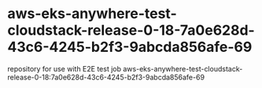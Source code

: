 # aws-eks-anywhere-test-cloudstack-release-0-18-7a0e628d-43c6-4245-b2f3-9abcda856afe-69
repository for use with E2E test job aws-eks-anywhere-test-cloudstack-release-0-18:7a0e628d-43c6-4245-b2f3-9abcda856afe-69
